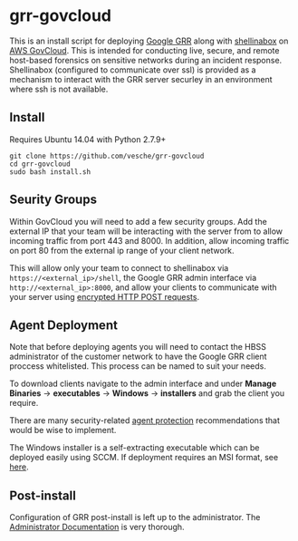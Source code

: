 # grr-govcloud
This is an install script for deploying [Google GRR](https://github.com/google/grr) along with [shellinabox](https://github.com/shellinabox/shellinabox) on [AWS GovCloud](https://aws.amazon.com/govcloud-us/). This is intended for conducting live, secure, and remote host-based forensics on sensitive networks during an incident response. Shellinabox (configured to communicate over ssl) is provided as a mechanism to interact with the GRR server securley in an environment where ssh is not available.

## Install
Requires Ubuntu 14.04 with Python 2.7.9+
```
git clone https://github.com/vesche/grr-govcloud
cd grr-govcloud
sudo bash install.sh
```

## Seurity Groups
Within GovCloud you will need to add a few security groups. Add the external IP that your team will be interacting with the server from to allow incoming traffic from port 443 and 8000. In addition, allow incoming traffic on port 80 from the external ip range of your client network.  

This will allow only your team to connect to shellinabox via `https://<external_ip>/shell`, the Google GRR admin interface via `http://<external_ip>:8000`, and allow your clients to communicate with your server using [encrypted HTTP POST requests](https://github.com/google/grr-doc/blob/master/implementation.adoc#client-communication-and-encryption).

## Agent Deployment
Note that before deploying agents you will need to contact the HBSS administrator of the customer network to have the Google GRR client proccess whitelisted. This process can be named to suit your needs.

To download clients navigate to the admin interface and under **Manage Binaries** -> **executables** -> **Windows** -> **installers** and grab the client you require.

There are many security-related [agent protection](https://github.com/google/grr-doc/blob/master/admin.adoc#agent-protection) recommendations that would be wise to implement.

The Windows installer is a self-extracting executable which can be deployed easily using SCCM. If deployment requires an MSI format, see [here](http://grr-response.blogspot.com/2014/12/wrapping-grr-installers-as-msi-file.html).

## Post-install
Configuration of GRR post-install is left up to the administrator. The [Administrator Documentation](https://github.com/google/grr-doc/blob/master/admin.adoc) is very thorough.
